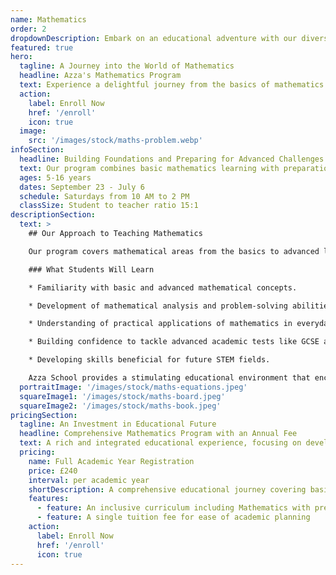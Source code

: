 ```yaml
---
name: Mathematics
order: 2
dropdownDescription: Embark on an educational adventure with our diverse Mathematics program.
featured: true
hero:
  tagline: A Journey into the World of Mathematics
  headline: Azza's Mathematics Program
  text: Experience a delightful journey from the basics of mathematics to its complex challenges, guided by specialized teachers focusing on developing critical thinking and logical reasoning.
  action:
    label: Enroll Now
    href: '/enroll'
    icon: true
  image:
    src: '/images/stock/maths-problem.webp'
infoSection:
  headline: Building Foundations and Preparing for Advanced Challenges
  text: Our program combines basic mathematics learning with preparation for advanced academic challenges such as GCSE and A levels.
  ages: 5-16 years
  dates: September 23 - July 6
  schedule: Saturdays from 10 AM to 2 PM
  classSize: Student to teacher ratio 15:1
descriptionSection:
  text: >
    ## Our Approach to Teaching Mathematics

    Our program covers mathematical areas from the basics to advanced levels, enabling students to build a solid understanding and develop analytical and computational skills.

    ### What Students Will Learn

    * Familiarity with basic and advanced mathematical concepts.

    * Development of mathematical analysis and problem-solving abilities.

    * Understanding of practical applications of mathematics in everyday life and scientific fields.

    * Building confidence to tackle advanced academic tests like GCSE and A levels.

    * Developing skills beneficial for future STEM fields.

    Azza School provides a stimulating educational environment that encourages active learning and exploration of the world of mathematics in detail.
  portraitImage: '/images/stock/maths-equations.jpeg'
  squareImage1: '/images/stock/maths-board.jpeg'
  squareImage2: '/images/stock/maths-book.jpeg'
pricingSection:
  tagline: An Investment in Educational Future
  headline: Comprehensive Mathematics Program with an Annual Fee
  text: A rich and integrated educational experience, focusing on developing academic and personal skills.
  pricing:
    name: Full Academic Year Registration
    price: £240
    interval: per academic year
    shortDescription: A comprehensive educational journey covering basic and advanced subjects
    features:
      - feature: An inclusive curriculum including Mathematics with preparation for higher levels
      - feature: A single tuition fee for ease of academic planning
    action:
      label: Enroll Now
      href: '/enroll'
      icon: true
---
```

